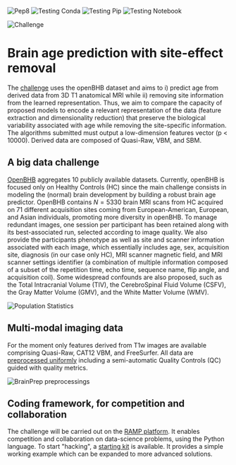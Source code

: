 ![Pep8](https://github.com/ramp-kits/brain_age_with_site_removal/actions/workflows/pep8.yml/badge.svg)
![Testing Conda](https://github.com/ramp-kits/brain_age_with_site_removal/actions/workflows/testing_conda.yml/badge.svg)
![Testing Pip](https://github.com/ramp-kits/brain_age_with_site_removal/actions/workflows/testing_pip.yml/badge.svg)
![Testing Notebook](https://github.com/ramp-kits/brain_age_with_site_removal/actions/workflows/testing_notebook.yml/badge.svg)

![Challenge](https://baobablab.github.io/bhb/images/resources/age_prediction_with_site_removal.jpg)

# Brain age prediction with site-effect removal

The [challenge](https://baobablab.github.io/bhb/challenges/age_prediction_with_site_removal) uses the openBHB dataset and aims to i) predict age from derived data from 3D T1 anatomical MRI while ii) removing site information from the learned representation. Thus, we aim to compare the capacity of proposed models to encode a relevant representation of the data (feature extraction and dimensionality reduction) that preserve the biological variability associated with age while removing the site-specific information. The algorithms submitted must output a low-dimension features vector (p < 10000). Derived data are composed of Quasi-Raw, VBM, and SBM.

## A big data challenge

[OpenBHB](https://baobablab.github.io/bhb/dataset#healthy-controls-datasets) aggregates 10 publicly available datasets. Currently, openBHB is focused only on Healthy Controls (HC) since the main challenge consists in modeling the (normal) brain development by building a robust brain age predictor. OpenBHB contains $N=5330$ brain MRI scans from HC acquired on 71 different acquisition sites coming from European-American, European, and Asian individuals, promoting more diversity in openBHB. To manage redundant images, one session per participant has been retained along with its best-associated run, selected according to image quality. We also provide the participants phenotype as well as site and scanner information associated with each image, which essentially includes age, sex, acquisition site, diagnosis (in our case only HC), MRI scanner magnetic field, and MRI scanner settings identifier (a combination of multiple information composed of a subset of the repetition time, echo time, sequence name, flip angle, and acquisition coil). Some widespread confounds are also proposed, such as the Total Intracranial Volume (TIV), the CerebroSpinal Fluid Volume (CSFV), the Gray Matter Volume (GMV), and the White Matter Volume (WMV).

![Population Statistics](https://baobablab.github.io/bhb/images/resources/population.png)

## Multi-modal imaging data

For the moment only features derived from T1w images are available comprising Quasi-Raw, CAT12 VBM, and FreeSurfer. All data are [preprocessed uniformly](https://baobablab.github.io/bhb/dataset#pre-processed-datasets) including a semi-automatic Quality Controls (QC) guided with quality metrics.

![BrainPrep preprocessings](https://baobablab.github.io/bhb/images/resources/preproc.png)

## Coding framework, for competition and collaboration

The challenge will be carried out on the [RAMP platform](https://ramp.studio). It enables competition and collaboration on data-science problems, using the Python language. To start "hacking", a [starting kit](https://github.com/ramp-kits/brain_age_with_site_removal/brain_age_with_site_removal_starting_kit.ipynb) is available. It provides a simple working example which can be expanded to more advanced solutions.
